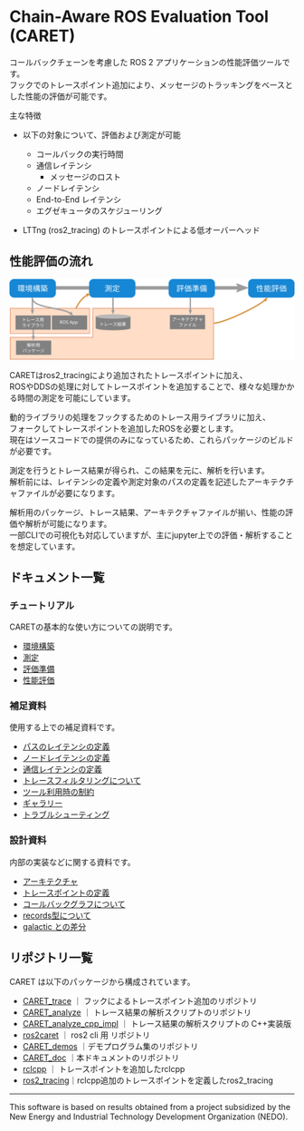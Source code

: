# Chain-Aware ROS Evaluation Tool (CARET)
コールバックチェーンを考慮した ROS 2 アプリケーションの性能評価ツールです。  
フックでのトレースポイント追加により、メッセージのトラッキングをベースとした性能の評価が可能です。

主な特徴

- 以下の対象について、評価および測定が可能

  - コールバックの実行時間
  - 通信レイテンシ
    - メッセージのロスト
  - ノードレイテンシ
  - End-to-End レイテンシ
  - エグゼキュータのスケジューリング

- LTTng (ros2_tracing) のトレースポイントによる低オーバーヘッド

## 性能評価の流れ

![measurement_flow](./imgs/measurement_flow.svg)

CARETはros2_tracingにより追加されたトレースポイントに加え、  
ROSやDDSの処理に対してトレースポイントを追加することで、様々な処理かかる時間の測定を可能にしています。

動的ライブラリの処理をフックするためのトレース用ライブラリに加え、  
フォークしてトレースポイントを追加したROSを必要とします。  
現在はソースコードでの提供のみになっているため、これらパッケージのビルドが必要です。

測定を行うとトレース結果が得られ、この結果を元に、解析を行います。  
解析前には、レイテンシの定義や測定対象のパスの定義を記述したアーキテクチャファイルが必要になります。

解析用のパッケージ、トレース結果、アーキテクチャファイルが揃い、性能の評価や解析が可能になります。  
一部CLIでの可視化も対応していますが、主にjupyter上での評価・解析することを想定しています。

## ドキュメント一覧

### チュートリアル
CARETの基本的な使い方についての説明です。

- [環境構築](./tutorials/setup.md)
- [測定](./tutorials/measurement.md)
- [評価準備](./tutorials/create_architecture.md)
- [性能評価](./tutorials/performance_evaluation.md)

### 補足資料
使用する上での補足資料です。

- [パスのレイテンシの定義](./supplements/latency_definition.md)
- [ノードレイテンシの定義](./supplements/node_latency_definition.md)
- [通信レイテンシの定義](./supplements/communication_latency_definition.md)
- [トレースフィルタリングについて](./supplements/trace_filtering.md)
- [ツール利用時の制約](./supplements/limits.md)
- [ギャラリー](./supplements/gallery.md)
- [トラブルシューティング](./supplements/trouble_shooting.md)

### 設計資料
内部の実装などに関する資料です。

- [アーキテクチャ](./design.md)
- [トレースポイントの定義](./design/tracepoint_definition.md)
- [コールバックグラフについて](./design/about_callback_graph.md)
- [records型について](./about_records_type.md)
- [galactic との差分](./design/diff.md)

## リポジトリ一覧

CARET は以下のパッケージから構成されています。

- [CARET_trace](https://github.com/tier4/CARET_trace) ｜ フックによるトレースポイント追加のリポジトリ
- [CARET_analyze](https://github.com/tier4/CARET_analyze) ｜ トレース結果の解析スクリプトのリポジトリ
- [CARET_analyze_cpp_impl](https://github.com/tier4/CARET_analyze_cpp_impl.git) ｜ トレース結果の解析スクリプトの C++実装版
- [ros2caret](https://github.com/tier4/ros2caret.git) ｜ ros2 cli 用 リポジトリ
- [CARET_demos](https://github.com/tier4/CARET_demos) ｜デモプログラム集のリポジトリ
- [CARET_doc](https://github.com/tier4/CARET_doc) ｜本ドキュメントのリポジトリ
- [rclcpp](https://github.com/tier4/rclcpp/tree/galactic_tracepoint_added) ｜ トレースポイントを追加したrclcpp
- [ros2_tracing](https://github.com/tier4/ros2_tracing/tree/galactic_tracepoint_added)｜rclcpp追加のトレースポイントを定義したros2_tracing

---

This software is based on results obtained from a project subsidized by the New Energy and Industrial Technology Development Organization (NEDO).
